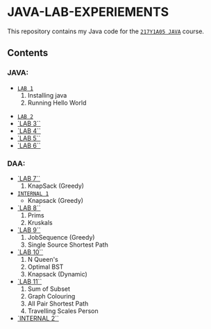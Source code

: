 # JAVA-LAB-EXPERIEMENTS

This repository contains my Java code for the [`217Y1A05 JAVA`](https://github.com/srinu2003/217Y1A05C0-JAVA) course.

## Contents 
### JAVA:
- [`LAB 1`](<LAB 1>)
    1. Installing java
    2. Running Hello World
+ [`LAB 2`](<LAB 2>)
+ [`LAB 3``](<LAB 3>)
+ [`LAB 4``](<LAB 4>)
+ [`LAB 5``](<LAB 5>)
+ [`LAB 6``](<LAB 6>)

### DAA:
- [`LAB 7``](<LAB 7>)
    1. KnapSack (Greedy)
    <!-- 2. -->
- [`INTERNAL 1`](<INTERNAL 1>)
    + Knapsack (Greedy)
- [`LAB 8``](<LAB 8>)
    1. Prims
    2. Kruskals
- [`LAB 9``](<LAB 9>)
    1. JobSequence (Greedy)
    <!-- 2. JobSequence -->
    3. Single Source Shortest Path
- [`LAB 10``](<LAB 10>)
    1. N Queen's
    2. Optimal BST
    3. Knapsack (Dynamic)
- [`LAB 11``](<LAB 11>)
    1. Sum of Subset
    2. Graph Colouring
    3. All Pair Shortest Path
    4. Travelling Scales Person
- [`INTERNAL 2``](<INTERNAL 2>)
<!-- ## License

This repository is licensed under the MLRITM License.
I hope this is helpful! Let me know if you have any other questions. -->
